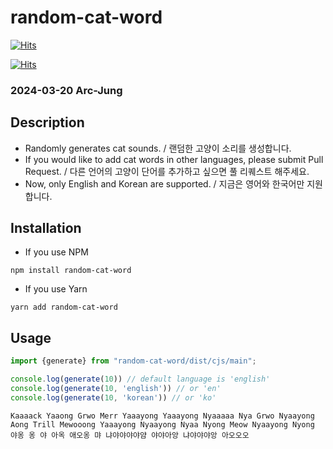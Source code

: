 # random-cat-word

[![Hits](https://hits.seeyoufarm.com/api/count/incr/badge.svg?url=https%3A%2F%2Fgithub.com%2FArc-Jung%2Frandom-cat-word&count_bg=%2379C83D&title_bg=%23555555&icon=&icon_color=%23E7E7E7&title=hits-GitHub&edge_flat=false)](https://hits.seeyoufarm.com)

[![Hits](https://hits.seeyoufarm.com/api/count/incr/badge.svg?url=https%3A%2F%2Fwww.npmjs.com%2Fpackage%2Frandom-cat-word&count_bg=%2379C83D&title_bg=%23555555&icon=&icon_color=%23E7E7E7&title=hits-NPM&edge_flat=false)](https://hits.seeyoufarm.com)

### 2024-03-20 Arc-Jung

## Description

- Randomly generates cat sounds. / 랜덤한 고양이 소리를 생성합니다.
- If you would like to add cat words in other languages, please submit Pull Request. / 다른 언어의 고양이 단어를 추가하고 싶으면 풀 리퀘스트 해주세요.
- Now, only English and Korean are supported. / 지금은 영어와 한국어만 지원합니다.

## Installation

- If you use NPM
```shell
npm install random-cat-word
```

- If you use Yarn
```shell
yarn add random-cat-word
```

## Usage

```typescript
import {generate} from "random-cat-word/dist/cjs/main";

console.log(generate(10)) // default language is 'english'
console.log(generate(10, 'english')) // or 'en'
console.log(generate(10, 'korean')) // or 'ko'
```

```shell
Kaaaack Yaaong Grwo Merr Yaaayong Yaaayong Nyaaaaa Nya Grwo Nyaayong
Aong Trill Mewooong Yaaayong Nyaayong Nyaa Nyong Meow Nyaayong Nyong
야옹 옹 야 아옥 애오옹 먀 냐야야야야얌 야야아앙 냐야야야앙 아오오오
```